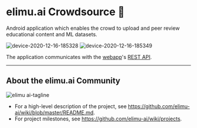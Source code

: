 # elimu.ai Crowdsource 🧐

Android application which enables the crowd to upload and peer review educational content and ML datasets.

![device-2020-12-16-185328](https://user-images.githubusercontent.com/15718174/102387754-721eb400-3fd9-11eb-8823-b5beb44bf654.png) ![device-2020-12-16-185349](https://user-images.githubusercontent.com/15718174/102387759-72b74a80-3fd9-11eb-9b9d-8b5b3f201c11.png)

The application communicates with the [webapp](https://github.com/elimu-ai/webapp)'s [REST API](https://github.com/elimu-ai/webapp/tree/master/src/main/java/ai/elimu/rest/).

---

## About the elimu.ai Community

![elimu ai-tagline](https://user-images.githubusercontent.com/15718174/54360503-e8e88980-465c-11e9-9792-32b513105cf3.png)

 * For a high-level description of the project, see https://github.com/elimu-ai/wiki/blob/master/README.md.
 * For project milestones, see https://github.com/elimu-ai/wiki/projects.
